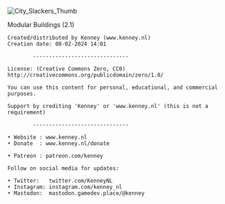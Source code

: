 ![City_Slackers_Thumb](https://media.githubusercontent.com/media/nginetechnologies/pack-city-slackers.nplugin/main/Assets/Thumbnail/City_Slacker_Thumb.png)

Modular Buildings (2.1)

	Created/distributed by Kenney (www.kenney.nl)
	Creation date: 08-02-2024 14:01
	
			------------------------------

	License: (Creative Commons Zero, CC0)
	http://creativecommons.org/publicdomain/zero/1.0/

	You can use this content for personal, educational, and commercial purposes.

	Support by crediting 'Kenney' or 'www.kenney.nl' (this is not a requirement)

			------------------------------

	• Website : www.kenney.nl
	• Donate  : www.kenney.nl/donate

	• Patreon : patreon.com/kenney
	
	Follow on social media for updates:

	• Twitter:   twitter.com/KenneyNL
	• Instagram: instagram.com/kenney_nl
	• Mastodon:  mastodon.gamedev.place/@kenney
